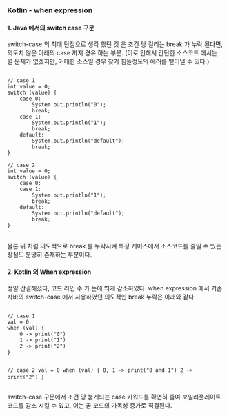 <h3> Kotlin - when expression </h3>


 
<h4>1. Java 에서의 switch case 구문</h4>
switch-case 의 최대 단점으로 생각 했던 것 은
조건 당 걸리는 break 가 누락 된다면, 의도치 않은 아래의 case 까지 경유 하는 부분. 
(이로 인해서 간단한 소스코드 에서는 별 문제가 없겠지만, 거대한 소스일 경우 찾기 힘들정도의 에러를 뱉어낼 수 있다.)

<pre>
<code>
// case 1
int value = 0;
switch (value) {
    case 0:
        System.out.println("0");
        break;
    case 1:
        System.out.println("1");
        break;
    default:
        System.out.println("default");
        break;
}

// case 2
int value = 0;
switch (value) {
    case 0:
    case 1:
        System.out.println("1");
        break;
    default:
        System.out.println("default");
        break;
}
</code>
</pre>
물론 위 처럼 의도적으로 break 를 누락시켜 특정 케이스에서 소스코드를 줄일 수 있는 장점도 분명히 존재하는 부분이다.

<h4>2. Kotlin 의 When expression</h4>
정말 간결해졌다, 코드 라인 수 가 눈에 띄게 감소하였다.
when expression 에서 기존 자바의 switch-case 에서 사용하였던 의도적인 break 누락은 아래와  같다.
<pre>
<code>
// case 1
val = 0
when (val) {
    0 -> print("0")
    1 -> print("1")
    2 -> print("2")
}

// case 2
val = 0
when (val) {
    0, 1 -> print("0 and 1")
    2 -> print("2")
}
</code>
</pre>
switch-case 구문에서 조건 당 붙게되는 case 키워드를 확연히 줄여 보일러플레이트 코드를 감소 시킬 수 있고,
이는 곧 코드의 가독성 증가로 직결된다.
    